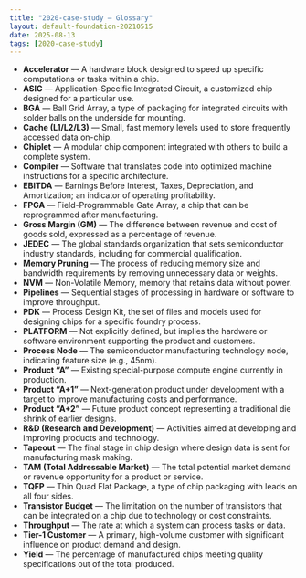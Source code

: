 ```yaml
---
title: "2020-case-study — Glossary"
layout: default-foundation-20210515
date: 2025-08-13
tags: [2020-case-study]
---
```


- **Accelerator** — A hardware block designed to speed up specific computations or tasks within a chip.  
- **ASIC** — Application-Specific Integrated Circuit, a customized chip designed for a particular use.  
- **BGA** — Ball Grid Array, a type of packaging for integrated circuits with solder balls on the underside for mounting.  
- **Cache (L1/L2/L3)** — Small, fast memory levels used to store frequently accessed data on-chip.  
- **Chiplet** — A modular chip component integrated with others to build a complete system.  
- **Compiler** — Software that translates code into optimized machine instructions for a specific architecture.  
- **EBITDA** — Earnings Before Interest, Taxes, Depreciation, and Amortization; an indicator of operating profitability.  
- **FPGA** — Field-Programmable Gate Array, a chip that can be reprogrammed after manufacturing.  
- **Gross Margin (GM)** — The difference between revenue and cost of goods sold, expressed as a percentage of revenue.  
- **JEDEC** — The global standards organization that sets semiconductor industry standards, including for commercial qualification.  
- **Memory Pruning** — The process of reducing memory size and bandwidth requirements by removing unnecessary data or weights.  
- **NVM** — Non-Volatile Memory, memory that retains data without power.  
- **Pipelines** — Sequential stages of processing in hardware or software to improve throughput.  
- **PDK** — Process Design Kit, the set of files and models used for designing chips for a specific foundry process.  
- **PLATFORM** — Not explicitly defined, but implies the hardware or software environment supporting the product and customers.  
- **Process Node** — The semiconductor manufacturing technology node, indicating feature size (e.g., 45nm).  
- **Product “A”** — Existing special-purpose compute engine currently in production.  
- **Product “A+1”** — Next-generation product under development with a target to improve manufacturing costs and performance.  
- **Product “A+2”** — Future product concept representing a traditional die shrink of earlier designs.  
- **R&D (Research and Development)** — Activities aimed at developing and improving products and technology.  
- **Tapeout** — The final stage in chip design where design data is sent for manufacturing mask making.  
- **TAM (Total Addressable Market)** — The total potential market demand or revenue opportunity for a product or service.  
- **TQFP** — Thin Quad Flat Package, a type of chip packaging with leads on all four sides.  
- **Transistor Budget** — The limitation on the number of transistors that can be integrated on a chip due to technology or cost constraints.  
- **Throughput** — The rate at which a system can process tasks or data.  
- **Tier-1 Customer** — A primary, high-volume customer with significant influence on product demand and design.  
- **Yield** — The percentage of manufactured chips meeting quality specifications out of the total produced.
